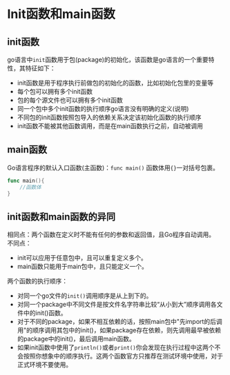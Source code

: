 # Init函数和main函数

## init函数
go语言中`init`函数用于包(package)的初始化，该函数是go语言的一个重要特性，其特征如下：
- init函数是用于程序执行前做包的初始化的函数，比如初始化包里的变量等
- 每个包可以拥有多个init函数
- 包的每个源文件也可以拥有多个init函数
- 同一个包中多个init函数的执行顺序go语言没有明确的定义(说明)
- 不同包的init函数按照包导入的依赖关系决定该初始化函数的执行顺序
- init函数不能被其他函数调用，而是在main函数执行之前，自动被调用

## main函数
 Go语言程序的默认入口函数(主函数)：`func main()`
函数体用`{}`一对括号包裹。
```go
func main(){
    //函数体
}
```
## init函数和main函数的异同
相同点：两个函数在定义时不能有任何的参数和返回值，且Go程序自动调用。  
不同点：
- init可以应用于任意包中，且可以重复定义多个。
- main函数只能用于main包中，且只能定义一个。


两个函数的执行顺序：
- 对同一个go文件的`init()`调用顺序是从上到下的。
- 对同一个package中不同文件是按文件名字符串比较“从小到大”顺序调用各文件中的init()函数。
- 对于不同的package，如果不相互依赖的话，按照main包中"先import的后调用"的顺序调用其包中的init()，如果package存在依赖，则先调用最早被依赖的package中的init()，最后调用main函数。
- 如果init函数中使用了`println()`或者`print()`你会发现在执行过程中这两个不会按照你想象中的顺序执行。这两个函数官方只推荐在测试环境中使用，对于正式环境不要使用。